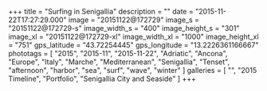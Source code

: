 +++
title = "Surfing in Senigallia"
description = ""
date = "2015-11-22T17:27:29.000"
image = "20151122@172729"
image_s = "20151122@172729-s"
image_width_s = "400"
image_height_s = "301"
image_xl = "20151122@172729-xl"
image_width_xl = "1000"
image_height_xl = "751"
gps_latitude = "43.72254445"
gps_longitude = "13.2226361166667"
phototags = [ "2015", "2015-11", "2015-11-22", "Adriatic", "Ancona", "Europe", "Italy", "Marche", "Mediterranean", "Senigallia", "Tenset", "afternoon", "harbor", "sea", "surf", "wave", "winter" ]
galleries = [ "", "2015 Timeline", "Portfolio", "Senigallia City and Seaside" ]
+++
